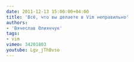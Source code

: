 ```yaml
---
date: 2011-12-13 15:00:00+04:00
title: 'Всё, что вы делаете в Vim неправильно'
authors:
- 'Вячеслав Олиянчук'
tags:
- vim
vimeo: 34201803
youtube: Lgv_jThBvso
---
```

